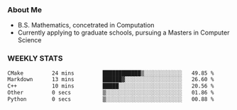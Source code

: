 ### About Me

- B.S. Mathematics, concetrated in Computation
- Currently applying to graduate schools, pursuing a Masters in Computer Science


### WEEKLY STATS
<!--START_SECTION:waka-->

```txt
CMake         24 mins         ████████████▒░░░░░░░░░░░░   49.85 %
Markdown      13 mins         ██████▓░░░░░░░░░░░░░░░░░░   26.60 %
C++           10 mins         █████░░░░░░░░░░░░░░░░░░░░   20.56 %
Other         0 secs          ▒░░░░░░░░░░░░░░░░░░░░░░░░   01.86 %
Python        0 secs          ▒░░░░░░░░░░░░░░░░░░░░░░░░   00.88 %
```

<!--END_SECTION:waka-->
